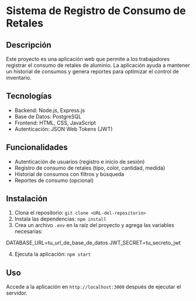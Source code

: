 # Sistema de Registro de Consumo de Retales

## Descripción
Este proyecto es una aplicación web que permite a los trabajadores registrar el consumo de retales de aluminio. La aplicación ayuda a mantener un historial de consumos y genera reportes para optimizar el control de inventario.

## Tecnologías
- Backend: Node.js, Express.js
- Base de Datos: PostgreSQL
- Frontend: HTML, CSS, JavaScript
- Autenticación: JSON Web Tokens (JWT)

## Funcionalidades
- Autenticación de usuarios (registro e inicio de sesión)
- Registro de consumo de retales (tipo, color, cantidad, medida)
- Historial de consumos con filtros y búsqueda
- Reportes de consumo (opcional)

## Instalación
1. Clona el repositorio: `git clone <URL-del-repositorio>`
2. Instala las dependencias: `npm install`
3. Crea un archivo `.env` en la raíz del proyecto y agrega las variables necesarias:

DATABASE_URL=tu_url_de_base_de_datos JWT_SECRET=tu_secreto_jwt


4. Ejecuta la aplicación: `npm start`

## Uso
Accede a la aplicación en `http://localhost:3000` después de ejecutar el servidor.
